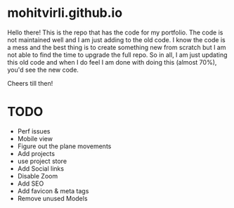 # mohitvirli.github.io
Hello there! This is the repo that has the code for my portfolio. The code is not maintained well and I am just adding to the old code.
I know the code is a mess and the best thing is to create something new from scratch but I am not able to find the time to upgrade the full repo.
So in all, I am just updating this old code and when I do feel I am done with doing this (almost 70%), you'd see the new code.

Cheers till then!


# TODO
- Perf issues
- Mobile view
- Figure out the plane movements
- Add projects
- use project store
- Add Social links
- Disable Zoom
- Add SEO
- Add favicon & meta tags
- Remove unused Models